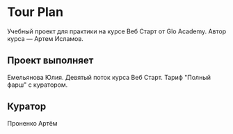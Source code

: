 # Tour Plan

Учебный проект для практики на курсе Веб Старт от Glo Academy. Автор курса — Артем Исламов.

## Проект выполняет

Емельянова Юлия. Девятый поток курса Веб Старт. Тариф "Полный фарш" с куратором.

## Куратор

Проненко Артём
